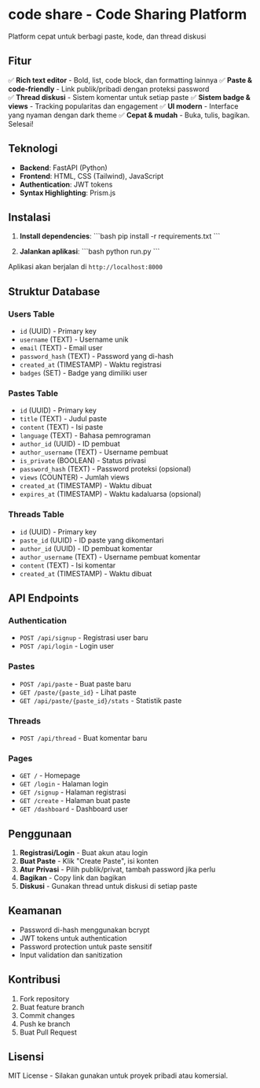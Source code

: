 # code share - Code Sharing Platform

Platform cepat untuk berbagi paste, kode, dan thread diskusi 

## Fitur

✅ **Rich text editor** - Bold, list, code block, dan formatting lainnya
✅ **Paste & code-friendly** - Link publik/pribadi dengan proteksi password  
✅ **Thread diskusi** - Sistem komentar untuk setiap paste
✅ **Sistem badge & views** - Tracking popularitas dan engagement
✅ **UI modern** - Interface yang nyaman dengan dark theme
✅ **Cepat & mudah** - Buka, tulis, bagikan. Selesai!

## Teknologi

- **Backend**: FastAPI (Python)
- **Frontend**: HTML, CSS (Tailwind), JavaScript
- **Authentication**: JWT tokens
- **Syntax Highlighting**: Prism.js

## Instalasi

1. **Install dependencies**:
\`\`\`bash
pip install -r requirements.txt
\`\`\`



4. **Jalankan aplikasi**:
\`\`\`bash
python run.py
\`\`\`

Aplikasi akan berjalan di `http://localhost:8000`

## Struktur Database

### Users Table
- `id` (UUID) - Primary key
- `username` (TEXT) - Username unik
- `email` (TEXT) - Email user
- `password_hash` (TEXT) - Password yang di-hash
- `created_at` (TIMESTAMP) - Waktu registrasi
- `badges` (SET<TEXT>) - Badge yang dimiliki user

### Pastes Table
- `id` (UUID) - Primary key
- `title` (TEXT) - Judul paste
- `content` (TEXT) - Isi paste
- `language` (TEXT) - Bahasa pemrograman
- `author_id` (UUID) - ID pembuat
- `author_username` (TEXT) - Username pembuat
- `is_private` (BOOLEAN) - Status privasi
- `password_hash` (TEXT) - Password proteksi (opsional)
- `views` (COUNTER) - Jumlah views
- `created_at` (TIMESTAMP) - Waktu dibuat
- `expires_at` (TIMESTAMP) - Waktu kadaluarsa (opsional)

### Threads Table
- `id` (UUID) - Primary key
- `paste_id` (UUID) - ID paste yang dikomentari
- `author_id` (UUID) - ID pembuat komentar
- `author_username` (TEXT) - Username pembuat komentar
- `content` (TEXT) - Isi komentar
- `created_at` (TIMESTAMP) - Waktu dibuat

## API Endpoints

### Authentication
- `POST /api/signup` - Registrasi user baru
- `POST /api/login` - Login user

### Pastes
- `POST /api/paste` - Buat paste baru
- `GET /paste/{paste_id}` - Lihat paste
- `GET /api/paste/{paste_id}/stats` - Statistik paste

### Threads
- `POST /api/thread` - Buat komentar baru

### Pages
- `GET /` - Homepage
- `GET /login` - Halaman login
- `GET /signup` - Halaman registrasi
- `GET /create` - Halaman buat paste
- `GET /dashboard` - Dashboard user

## Penggunaan

1. **Registrasi/Login** - Buat akun atau login
2. **Buat Paste** - Klik "Create Paste", isi konten
3. **Atur Privasi** - Pilih publik/privat, tambah password jika perlu
4. **Bagikan** - Copy link dan bagikan
5. **Diskusi** - Gunakan thread untuk diskusi di setiap paste

## Keamanan

- Password di-hash menggunakan bcrypt
- JWT tokens untuk authentication
- Password protection untuk paste sensitif
- Input validation dan sanitization

## Kontribusi

1. Fork repository
2. Buat feature branch
3. Commit changes
4. Push ke branch
5. Buat Pull Request

## Lisensi

MIT License - Silakan gunakan untuk proyek pribadi atau komersial.

